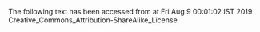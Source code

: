 The following text has been accessed from at Fri Aug 9 00:01:02 IST 2019
Creative_Commons_Attribution-ShareAlike_License
